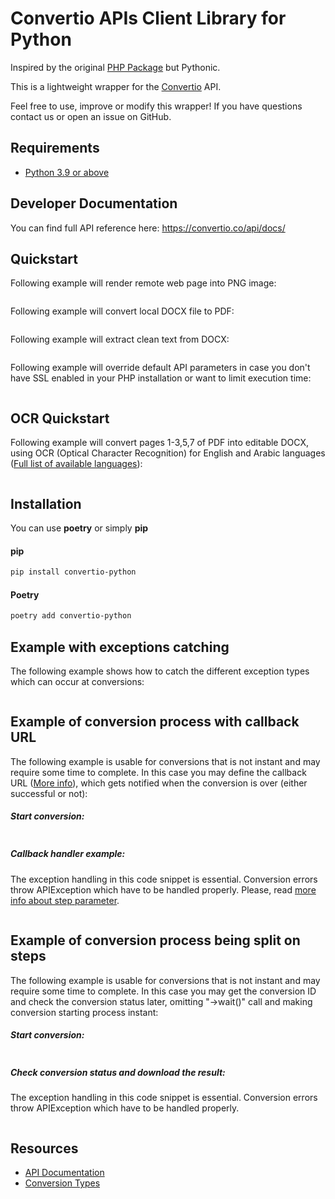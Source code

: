 Convertio APIs Client Library for Python
=======================

Inspired by the original [PHP Package](https://github.com/convertio/convertio-php) but Pythonic.

This is a lightweight wrapper for the [Convertio](https://convertio.co/api/) API.

Feel free to use, improve or modify this wrapper! If you have questions contact us or open an issue on GitHub.

Requirements
-------------------
* [Python 3.9 or above](https://www.python.org/downloads/)

Developer Documentation
-------------------
You can find full API reference here: https://convertio.co/api/docs/

Quickstart
-------------------
Following example will render remote web page into PNG image:
```python

```

Following example will convert local DOCX file to PDF:
```python

```

Following example will extract clean text from DOCX:
```python

```

Following example will override default API parameters in case you don't have SSL enabled in your PHP installation or want to limit execution time:
```python

```

OCR Quickstart
-------------------
Following example will convert pages 1-3,5,7 of PDF into editable DOCX, using OCR (Optical Character Recognition) for English and Arabic languages (<a href="https://convertio.co/api/docs/#ocr_langs">Full list of available languages</a>):
```python

```

Installation
-------------------
You can use **poetry** or simply **pip**

#### pip
```bash
pip install convertio-python
```

#### Poetry
```bash
poetry add convertio-python
```

Example with exceptions catching
-------------------
The following example shows how to catch the different exception types which can occur at conversions:

```python

```

Example of conversion process with callback URL
-------------------
The following example is usable for conversions that is not instant and may require some time to complete. 
In this case you may define the callback URL (<a href="https://convertio.co/api/docs/#options_callback">More info</a>), which gets notified when the conversion is over (either successful or not):

##### Start conversion:
```python

```
##### Callback handler example:
The exception handling in this code snippet is essential. Conversion errors throw APIException which have to be handled properly. Please, read <a href="https://convertio.co/api/docs/#options_callback">more info about step parameter</a>.  
```python

```


Example of conversion process being split on steps
-------------------
The following example is usable for conversions that is not instant and may require some time to complete. 
In this case you may get the conversion ID and check the conversion status later, omitting "->wait()" call and making conversion starting process instant:

##### Start conversion:
```python

```
##### Check conversion status and download the result:
The exception handling in this code snippet is essential. Conversion errors throw APIException which have to be handled properly.  
```python

```

Resources
---------

* [API Documentation](https://convertio.co/api/docs/)
* [Conversion Types](https://convertio.co/formats)